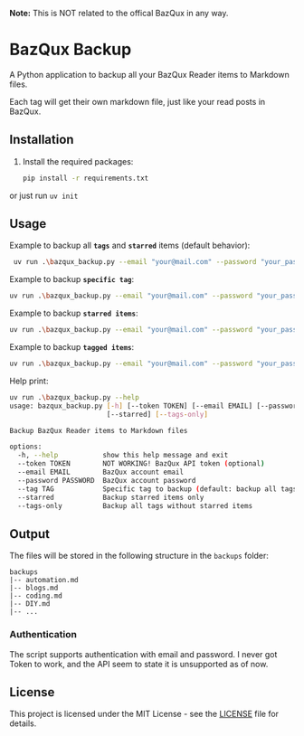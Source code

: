 **Note:** This is NOT related to the offical BazQux in any way. 

# BazQux Backup
A Python application to backup all your BazQux Reader items to Markdown files.

Each tag will get their own markdown file, just like your read posts in BazQux. 

## Installation

1. Install the required packages:
   ```bash
   pip install -r requirements.txt
   ```

or just run `uv init`

## Usage
Example to backup all **`tags`** and **`starred`** items (default behavior):
```bash
 uv run .\bazqux_backup.py --email "your@mail.com" --password "your_password"
```

Example to backup **`specific tag`**:
```bash
uv run .\bazqux_backup.py --email "your@mail.com" --password "your_password" --tag "TagName"
```

Example to backup **`starred items`**:
```bash
uv run .\bazqux_backup.py --email "your@mail.com" --password "your_password" --starred
```

Example to backup **`tagged items`**:
```bash
uv run .\bazqux_backup.py --email "your@mail.com" --password "your_password" --tags-only
```

Help print:
```bash
uv run .\bazqux_backup.py --help
usage: bazqux_backup.py [-h] [--token TOKEN] [--email EMAIL] [--password PASSWORD] [--tag TAG]
                        [--starred] [--tags-only]

Backup BazQux Reader items to Markdown files

options:
  -h, --help           show this help message and exit
  --token TOKEN        NOT WORKING! BazQux API token (optional)
  --email EMAIL        BazQux account email
  --password PASSWORD  BazQux account password
  --tag TAG            Specific tag to backup (default: backup all tags)
  --starred            Backup starred items only
  --tags-only          Backup all tags without starred items
```

## Output
The files will be stored in the following structure in the `backups` folder:
```
backups
|-- automation.md
|-- blogs.md
|-- coding.md
|-- DIY.md
|-- ...
```

### Authentication

The script supports authentication with email and password.
I never got Token to work, and the API seem to state it is unsupported as of now.

## License

This project is licensed under the MIT License - see the [LICENSE](LICENSE) file for details.

